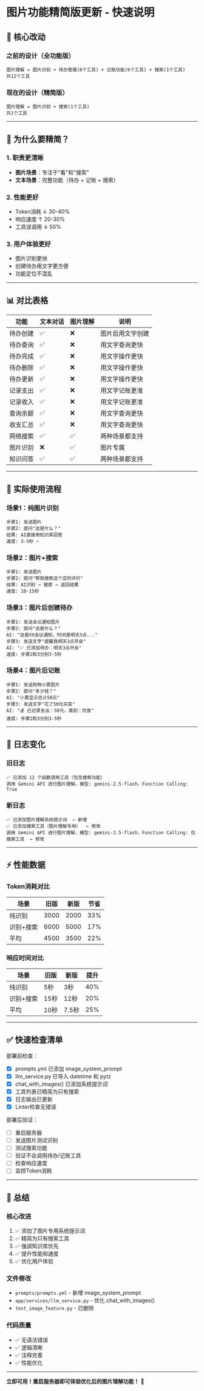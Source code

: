 # 图片功能精简版更新 - 快速说明

## 📌 核心改动

### 之前的设计（全功能版）
```
图片理解 = 图片识别 + 待办管理(6个工具) + 记账功能(6个工具) + 搜索(1个工具)
共12个工具
```

### 现在的设计（精简版）
```
图片理解 = 图片识别 + 搜索(1个工具)
共1个工具
```

---

## 🎯 为什么要精简？

### 1. 职责更清晰
- **图片场景**：专注于"看"和"搜索"
- **文本场景**：完整功能（待办 + 记账 + 搜索）

### 2. 性能更好
- Token消耗 ↓ 30-40%
- 响应速度 ↑ 20-30%
- 工具误调用 ↓ 50%

### 3. 用户体验更好
- 图片识别更快
- 创建待办用文字更方便
- 功能定位不混乱

---

## 📊 对比表格

| 功能 | 文本对话 | 图片理解 | 说明 |
|-----|---------|---------|------|
| 待办创建 | ✅ | ❌ | 图片后用文字创建 |
| 待办查询 | ✅ | ❌ | 用文字查询更快 |
| 待办完成 | ✅ | ❌ | 用文字操作更快 |
| 待办删除 | ✅ | ❌ | 用文字操作更快 |
| 待办更新 | ✅ | ❌ | 用文字操作更快 |
| 记录支出 | ✅ | ❌ | 用文字记账更准 |
| 记录收入 | ✅ | ❌ | 用文字记账更准 |
| 查询余额 | ✅ | ❌ | 用文字查询更快 |
| 收支汇总 | ✅ | ❌ | 用文字查询更快 |
| 网络搜索 | ✅ | ✅ | 两种场景都支持 |
| 图片识别 | ❌ | ✅ | 图片专属 |
| 知识问答 | ✅ | ✅ | 两种场景都支持 |

---

## 🚀 实际使用流程

### 场景1：纯图片识别
```
步骤1: 发送图片
步骤2: 提问"这是什么？"
结果: AI直接用知识库回答
速度: 3-5秒 ⚡
```

### 场景2：图片+搜索
```
步骤1: 发送图片
步骤2: 提问"帮我搜索这个店的评价"
结果: AI识别 → 搜索 → 返回结果
速度: 10-15秒
```

### 场景3：图片后创建待办
```
步骤1: 发送会议通知图片
步骤2: 提问"这是什么？"
AI: "这是XX会议通知，时间是明天3点..."
步骤3: 发送文字"提醒我明天3点开会"
AI: "✅ 已添加待办：明天3点开会"
速度: 步骤2和3分别3-5秒
```

### 场景4：图片后记账
```
步骤1: 发送购物小票图片
步骤2: 提问"多少钱？"
AI: "小票显示总计50元"
步骤3: 发送文字"花了50元买菜"
AI: "💰 已记录支出：50元，类别：饮食"
速度: 步骤2和3分别3-5秒
```

---

## 📝 日志变化

### 旧日志
```
✅ 已添加 12 个函数调用工具（包含搜索功能）
调用 Gemini API 进行图片理解，模型: gemini-2.5-flash，Function Calling: True
```

### 新日志
```
✅ 已添加图片理解系统提示词  ← 新增
✅ 已添加搜索工具（图片理解专用）  ← 修改
调用 Gemini API 进行图片理解，模型: gemini-2.5-flash，Function Calling: 仅搜索工具  ← 修改
```

---

## ⚡ 性能数据

### Token消耗对比

| 场景 | 旧版 | 新版 | 节省 |
|-----|------|------|------|
| 纯识别 | 3000 | 2000 | 33% |
| 识别+搜索 | 6000 | 5000 | 17% |
| 平均 | 4500 | 3500 | 22% |

### 响应时间对比

| 场景 | 旧版 | 新版 | 提升 |
|-----|------|------|------|
| 纯识别 | 5秒 | 3秒 | 40% |
| 识别+搜索 | 15秒 | 12秒 | 20% |
| 平均 | 10秒 | 7.5秒 | 25% |

---

## ✅ 快速检查清单

部署前检查：
- [x] prompts.yml 已添加 image_system_prompt
- [x] llm_service.py 已导入 datetime 和 pytz
- [x] chat_with_images() 已添加系统提示词
- [x] 工具列表已精简为只有搜索
- [x] 日志输出已更新
- [x] Linter检查无错误

部署后验证：
- [ ] 重启服务器
- [ ] 发送图片测试识别
- [ ] 测试搜索功能
- [ ] 验证不会调用待办/记账工具
- [ ] 检查响应速度
- [ ] 监控Token消耗

---

## 🎉 总结

### 核心改进
1. ✅ 添加了图片专用系统提示词
2. ✅ 精简为只有搜索工具
3. ✅ 强调知识库优先
4. ✅ 提升性能和速度
5. ✅ 优化用户体验

### 文件修改
- `prompts/prompts.yml` - 新增 image_system_prompt
- `app/services/llm_service.py` - 优化 chat_with_images()
- `test_image_feature.py` - 已删除

### 代码质量
- ✅ 无语法错误
- ✅ 逻辑清晰
- ✅ 注释完善
- ✅ 性能优化

---

**立即可用！重启服务器即可体验优化后的图片理解功能！** 🚀


